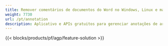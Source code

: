```yaml
---
title: Remover comentários de documentos do Word no Windows, Linux e macOS 
weight: 7730
url: /pt/annotation
description: Aplicativo e APIs gratuitos para gerenciar anotações de arquivos DOC, DOCX, DOCM, DOTM, RTF, DOT e ODT
---
```


{{< blocks/products/pf/agp/feature-solution >}} 

